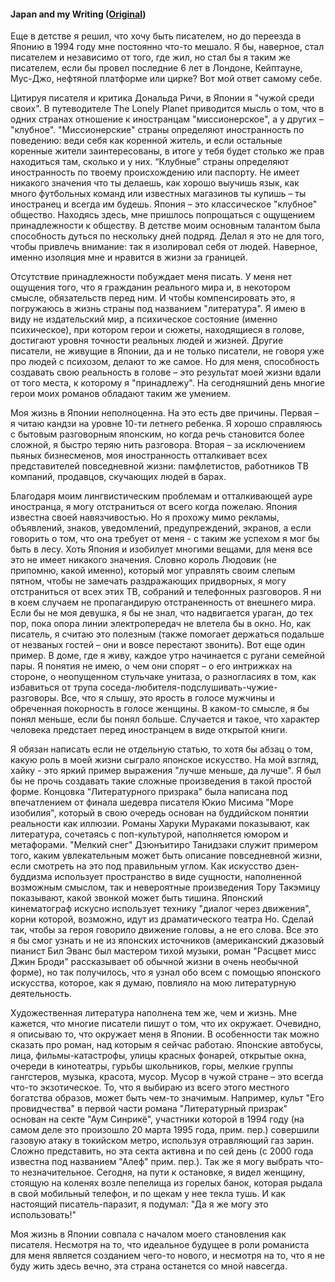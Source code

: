 #### Japan and my Writing ([Original](https://www.randomhouse.com/boldtype/1100/mitchell/essay.html))

Еще в детстве я решил, что хочу быть писателем, но до переезда в Японию в 1994 году мне постоянно что-то мешало. Я бы, наверное, стал писателем и независимо от того, где жил, но стал бы я таким же писателем, если бы провел последние 6 лет в Лондоне, Кейптауне, Мус-Джо, нефтяной платформе или цирке? Вот мой ответ самому себе.

Цитируя писателя и критика Дональда Ричи, в Японии я "чужой среди своих". В путеводителе The Lonely Planet приводится мысль о том, что в одних странах отношение к иностранцам "миссионерское", а у других – "клубное". "Миссионерские" страны определяют иностранность по поведению: веди себя как коренной житель, и если остальные коренные жители заинтересованы, в итоге у тебя будет столько же прав находиться там, сколько и у них. “Клубные” страны определяют иностранность по твоему происхождению или паспорту. Не имеет никакого значения что ты делаешь, как хорошо выучишь язык, как много футбольных команд или известных магазинов ты купишь – ты иностранец и всегда им будешь. Япония – это классическое "клубное" общество. Находясь здесь, мне пришлось попрощаться с ощущением принадлежности к обществу. В детстве моим основным талантом была способность дуться по нескольку дней подряд. Делал я это не для того, чтобы привлечь внимание: так я изолировал себя от людей. Наверное, именно изоляция мне и нравится в жизни за границей.

Отсутствие принадлежности побуждает меня писать. У меня нет ощущения того, что я гражданин реального мира и, в некотором смысле, обязательств перед ним. И чтобы компенсировать это, я погружаюсь в жизнь страны под названием "литература". Я имею в виду не издательский мир, а психическое состояние (именно психическое), при котором герои и сюжеты, находящиеся в голове, достигают уровня точности реальных людей и жизней. Другие писатели, не живущие в Японии, да и не только писатели, не говоря уже про людей с психозом, делают то же самое. Но для меня, способность создавать свою реальность в голове – это результат моей жизни вдали от того места, к которому я "принадлежу". На сегодняшний день многие герои моих романов обладают таким же умением.

Моя жизнь в Японии неполноценна. На это есть две причины. Первая – я читаю кандзи на уровне 10-ти летнего ребенка. Я хорошо справляюсь с бытовым разговорным японским, но когда речь становится более сложной, я быстро теряю нить разговора. Вторая – за исключением пьяных бизнесменов, моя иностранность отталкивает всех представителей повседневной жизни: памфлетистов, работников ТВ компаний, продавцов, скучающих людей в барах.

Благодаря моим лингвистическим проблемам и отталкивающей ауре иностранца, я могу отстраниться от всего когда пожелаю. Япония известна своей навязчивостью. Но я прохожу мимо рекламы, объявлений, знаков, уведомлений, предупреждений, экранов, a если говорить о том, что она требует от меня - с таким же успехом я мог бы быть в лесу. Хоть Япония и изобилует многими вещами, для меня все это не имеет никакого значения. Словно король Людовик (не припомню, какой именно), который мог управлять своим слепым пятном, чтобы не замечать раздражающих придворных, я могу отстраниться от всех этих ТВ, собраний и телефонных разговоров. Я ни в коем случаем не пропагандирую отстраненность от внешнего мира. Если бы не моя девушка, я бы не знал, что надвигается ураган, до тех пор, пока опора линии электропередач не влетела бы в окно. Но, как писатель, я считаю это полезным (также помогает держаться подальше от незваных гостей – они и вовсе перестают звонить). Вот еще один пример. В доме, где я живу, каждое утро начинается с ругани семейной пары. Я понятия не имею, о чем они спорят – о его интрижках на стороне, о неопущенном стульчаке унитаза, о разногласиях в том, как избавиться от трупа соседа-любителя-подслушивать-чужие-разговоры. Все, что я слышу, это ярость в голосе мужчины и обреченная покорность в голосе женщины. В каком-то смысле, я бы понял меньше, если бы понял больше. Случается и такое, что характер человека предстает перед иностранцем в виде открытой книги.

Я обязан написать если не отдельную статью, то хотя бы абзац о том, какую роль в моей жизни сыграло японское искусство. На мой взгляд, хайку - это яркий пример выражения "лучше меньше, да лучше". Я был бы не прочь создавать такие сложные произведения в такой простой форме. Концовка "Литературного призрака" была написана под впечатлением от финала шедевра писателя Юкио Мисима "Море изобилия", который в свою очередь основан на буддийском понятии реальности как иллюзии. Романы Харуки Мураками показывают, как литература, сочетаясь с поп-культурой, наполняется юмором и метафорами. "Мелкий снег" Дзюнъитиро Танидзаки служит примером того, каким увлекательным может быть описание повседневной жизни, если смотреть на это под правильным углом. Как искусство дзен-буддизма использует пространство в виде сущности, наполненной возможным смыслом, так и невероятные произведения Тору Такэмицу показывают, какой звонкой может быть тишина. Японский кинематограф искусно использует технику "диалог через движения", корни которой, возможно, идут из драматического театра Но. Сделай так, чтобы за героя говорило движение головы, а не его слова. Все это я бы смог узнать и не из японских источников (американский джазовый пианист Бил Эванс был мастером тихой музыки, роман "Расцвет мисс Джин Броди" рассказывает об обычной жизни в очень необычной форме), но так получилось, что я узнал обо всем с помощью японского искусства, которое, как я думаю, повлияло на мою литературную деятельность.

Художественная литература наполнена тем же, чем и жизнь. Мне кажется, что многие писатели пишут о том, что их окружает. Очевидно, я описываю то, что окружает меня в Японии. В особенности так можно сказать про роман, над которым я сейчас работаю. Японские автобусы, лица, фильмы-катастрофы, улицы красных фонарей, открытые окна, очереди в кинотеатры, гурьбы школьников, горы, мелкие группы гангстеров, музыка, красота, мусор. Мусор в чужой стране – это всегда что-то экзотическое. То, что я выбираю из всего этого местного богатства образов, может быть чем-то значимым. Например, культ "Его провидчества" в первой части романа "Литературный призрак" основан на секте "Аум Синрикё", участники которой в 1994 году (на самом деле это произошло 20 марта 1995 года, прим. пер.) совершили газовую атаку в токийском метро, используя отравляющий газ зарин. Сложно представить, но эта секта активна и по сей день (с 2000 года известна под названием "Алеф" прим. пер.). Так же я могу выбрать что-то незначительное. Сегодня, на пути к остановке, я видел женщину, стоящую на коленях возле пепелища из горелых банок, которая рыдала в свой мобильный телефон, и по щекам у нее текла тушь. И как настоящий писатель-паразит, я подумал: "Да я же могу это использовать!"

Моя жизнь в Японии совпала с началом моего становления как писателя. Несмотря на то, что идеальное будущее в роли романиста для меня является созданием чего-то нового, и несмотря на то, что я не буду жить здесь вечно, эта страна останется со мной навсегда.
